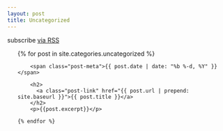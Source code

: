 ```yaml
---
layout: post
title: Uncategorized
---
```


<p class="rss-subscribe">subscribe <a href="{{ "/feed.xml" | prepend: site.baseurl }}">via RSS</a></p>

<ul class="post-list">
{% for post in site.categories.uncategorized %}
     
        <span class="post-meta">{{ post.date | date: "%b %-d, %Y" }}</span>

        <h2>
          <a class="post-link" href="{{ post.url | prepend: site.baseurl }}">{{ post.title }}</a>
        </h2>
        <p>{{post.excerpt}}</p>

    {% endfor %}
  </ul>

